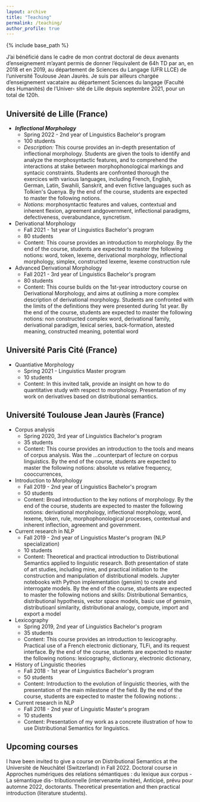 ```yaml
---
layout: archive
title: "Teaching"
permalink: /teaching/
author_profile: true
---
```


{% include base_path %}

J’ai bénéficié dans le cadre de mon contrat doctoral de deux avenants d’enseignement m’ayant permis de donner l’équivalent de 64h TD par an, en 2018 et en 2019, au département de Sciences
du Langage (UFR LLCE) de l’université Toulouse Jean Jaurès. Je suis par ailleurs chargée d’enseignement vacataire au département Sciences du langage (Faculté des Humanités) de l’Univer-
sité de Lille depuis septembre 2021, pour un total de 120h.

Université de Lille (France)
------

* ***Inflectional Morphology***
	* Spring 2022 - 2nd year of Linguistics Bachelor's program
	* 100 students
	* *Description:* This course provides an in-depth presentation of inflectional morphology. Students are given the tools to identify and analyze the morphosyntactic features, and to comprehend the interactions at stake between morphophonological markings and syntacic constraints. Students are confronted thorough the exercices with various languages, including French, English, German, Latin, Swahili, Sanskrit, and even fictive languages such as Tolkien's Quenya. By the end of the course, students are expected to master the following notions.
	* *Notions:* morphosyntactic features and values, contextual and inherent flexion, agreement andgovernment, inflectional paradigms, defectiveness, overabundance, syncretism.
* Derivational Morphology
	* Fall 2021 - 1st year of Linguistics Bachelor's program
	* 80 students
	* Content: This course provides an introduction to morphology. By the end of the course, students are expected to master the following notions: word, token, lexeme, derivational morphology, inflectional morphology, simplex, constructed lexeme, lexeme construction rule
* Advanced Derivational Morphology
	* Fall 2021 - 3rd year of Linguistics Bachelor's program
	* 80 students
	* Content: This course builds on the 1st-year introductory course on Derivational Morphology, and aims at outlining a more complex description of derivational morphology. Students are confronted with the limits of the definitions they were presented during 1st year. By the end of the course, students are expected to master the following notions: non constructed complex word, derivational family, derivational paradigm, lexical series, back-formation, atested meaning, constructed meaning, potential word

Université Paris Cité (France)
------

* Quantiative Morphology
	* Spring 2021 - Linguistics Master program
	* 10 students
	* Content: In this invited talk, provide an insight on how to do quantitative study with respect to morphology. Presentation of my work on derivatives based on distributional semantics.
	
Université Toulouse Jean Jaurès (France)
------

* Corpus analysis
	* Spring 2020, 3rd year of Linguistics Bachelor's program
	* 35 students
	* Content: This course provides an introduction to the tools and means of corpus analysis. Was the ...counterpart of lecture on corpus linguistics. By the end of the course, students are expected to master the following notions: absolute vs relative frequency, cooccurrences, 
* Introduction to Morphology
	* Fall 2019 - 2nd year of Linguistics Bachelor's program
	* 50 students
	* Content: Broad introduction to the key notions of morphology. By the end of the course, students are expected to master the following notions: derivational morphology, inflectional morphology, word, lexeme, token, rule, morphophonological processes, contextual and inherent inflection, agreement and government.
* Current research in NLP
	* Fall 2019 - 2nd year of Linguistics Master's program (NLP specialization)
	* 10 students
	* Content: Theoretical and practical introduction to Distributional Semantics applied to linguistic research. Both presentation of state of art studies, including mine, and practical initiation to the construction and manipulation of distributional models. Jupyter notebooks with Python implementation (gensim) to create and interrogate models. By the end of the course, students are expected to master the following notions and skills: Distributional Semantics, distributional hypothesis, vector space models, basic use of gensim, distributioanl similarity, distributional analogy, compute, import and export a model
* Lexicography
	* Spring 2019, 2nd year of Linguistics Bachelor's program
	* 35 students
	* Content: This course provides an introduction to lexicography. Practical use of a French electronic dictionary, TLFi, and its request interface. By the end of the course, students are expected to master the following notions: lexicography, dictionary, electronic dictionary, 
* History of Linguistic theories
	* Fall 2018 - 1st year of Linguistics Bachelor's program
	* 50 students
	* Content: Introduction to the evolution of linguistic theories, with the presentation of the main milestone of the field. By the end of the course, students are expected to master the following notions: .
* Current research in NLP
	* Fall 2018 - 2nd year of Linguistic Master's program
	* 10 students
	* Content: Presentation of my work as a concrete illustration of how to use Distributional Semantics for linguistics.

Upcoming courses
------

I have been invited to give a course on Distributional Semantics at the Université de Neuchâtel (Switzerland) in Fall 2022. Doctoral course in Approches numériques des relations sémantiques : du lexique aux corpus - La sémantique dis-
tributionnelle (intervenante invitée), Anticipé, prévu pour automne 2022, doctorants. Theoretical presentation and then practical introduction (literature students).
